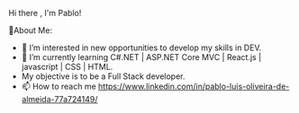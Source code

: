 Hi there , I'm Pablo!

👋About Me:

- 👀 I’m interested in new opportunities to develop my skills in DEV.
- 🌱 I’m currently learning C#.NET | ASP.NET Core MVC | React.js | javascript | CSS | HTML.
- My objective is to be a Full Stack developer.
- 📫 How to reach me https://www.linkedin.com/in/pablo-luis-oliveira-de-almeida-77a724149/

<!---
pablooliveirati/pablooliveirati is a ✨ special ✨ repository because its `README.md` (this file) appears on your GitHub profile.
You can click the Preview link to take a look at your changes.
--->
